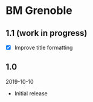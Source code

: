 # BM Grenoble

## 1.1 (work in progress)

- [x] Improve title formatting


## 1.0

2019-10-10

- Initial release
